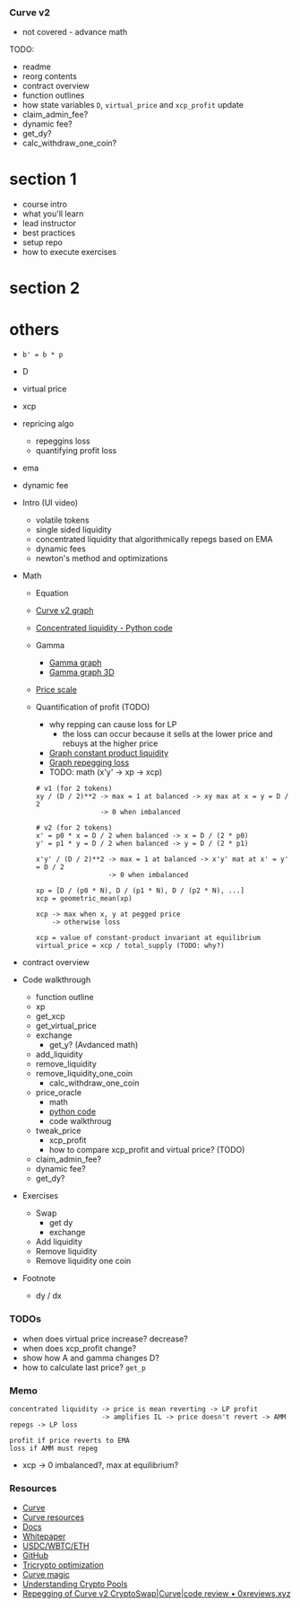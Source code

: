 ### Curve v2

- not covered - advance math

TODO:

- readme
- reorg contents
- contract overview
- function outlines
- how state variables `D`, `virtual_price` and `xcp_profit` update
- claim_admin_fee?
- dynamic fee?
- get_dy?
- calc_withdraw_one_coin?

# section 1

- course intro
- what you'll learn
- lead instructor
- best practices
- setup repo
- how to execute exercises

# section 2

# others

- `b' = b * p`
- D
- virtual price
- xcp
- repricing algo
  - repeggins loss
  - quantifying profit loss
- ema
- dynamic fee

- Intro (UI video)
  - volatile tokens
  - single sided liquidity
  - concentrated liquidity that algorithmically repegs based on EMA
  - dynamic fees
  - newton's method and optimizations
- Math

  - Equation
  - [Curve v2 graph](https://www.desmos.com/calculator/ms7fqtmpxu)
  - [Concentrated liquidity - Python code](./notebook/amm_dy_dx.ipynb)
  - Gamma
    - [Gamma graph](https://www.desmos.com/calculator/c1yc2loglv)
    - [Gamma graph 3D](https://www.desmos.com/3d/siehqqoi40)
  - [Price scale](./excalidraw/amm/curve-v2/curve-v2-price-scale.png)
  - Quantification of profit (TODO)

    - why repping can cause loss for LP
      - the loss can occur because it sells at the lower price and rebuys at the higher price
    - [Graph constant product liquidity](https://www.desmos.com/calculator/mg1evrmbdq)
    - [Graph repegging loss](https://www.desmos.com/calculator/km1yqb12ik)
    - TODO: math (x'y' -> xp -> xcp)

    ```
    # v1 (for 2 tokens)
    xy / (D / 2)**2 -> max = 1 at balanced -> xy max at x = y = D / 2
                    -> 0 when imbalanced

    # v2 (for 2 tokens)
    x' = p0 * x = D / 2 when balanced -> x = D / (2 * p0)
    y' = p1 * y = D / 2 when balanced -> y = D / (2 * p1)

    x'y' / (D / 2)**2 -> max = 1 at balanced -> x'y' mat at x' = y' = D / 2
                      -> 0 when imbalanced

    xp = [D / (p0 * N), D / (p1 * N), D / (p2 * N), ...]
    xcp = geometric_mean(xp)

    xcp -> max when x, y at pegged price
        -> otherwise loss

    xcp = value of constant-product invariant at equilibrium
    virtual_price = xcp / total_supply (TODO: why?)
    ```

- contract overview
- Code walkthrough
  - function outline
  - xp
  - get_xcp
  - get_virtual_price
  - exchange
    - get_y? (Avdanced math)
  - add_liquidity
  - remove_liquidity
  - remove_liquidity_one_coin
    - calc_withdraw_one_coin
  - price_oracle
    - math
    - [python code](./notebook/curve_v2_ema.ipynb)
    - code walkthroug
  - tweak_price
    - xcp_profit
    - how to compare xcp_profit and virtual price? (TODO)
  - claim_admin_fee?
  - dynamic fee?
  - get_dy?
- Exercises

  - Swap
    - get dy
    - exchange
  - Add liquidity
  - Remove liquidity
  - Remove liquidity one coin

- Footnote
  - dy / dx

### TODOs

- when does virtual price increase? decrease?
- when does xcp_profit change?
- show how A and gamma changes D?
- how to calculate last price? `get_p`

### Memo

```
concentrated liquidity -> price is mean reverting -> LP profit
                       -> amplifies IL -> price doesn't revert -> AMM repegs -> LP loss

profit if price reverts to EMA
loss if AMM must repeg
```

- xcp -> 0 imbalanced?, max at equilibrium?

### Resources

- [Curve](https://curve.fi)
- [Curve resources](https://resources.curve.fi/)
- [Docs](https://docs.curve.fi/)
- [Whitepaper](https://resources.curve.fi/pdf/curve-cryptopools.pdf)
- [USDC/WBTC/ETH](https://etherscan.io/address/0x7f86bf177dd4f3494b841a37e810a34dd56c829b)
- [GitHub](https://github.com/curvefi/tricrypto-ng/blob/main/contracts/main/CurveTricryptoOptimizedWETH.vy)
- [Tricrypto optimization](https://github.com/curvefi/tricrypto-ng/blob/extended-readme/docs/tricrypto_optimisation.pdf)
- [Curve magic](https://hackmd.io/@alltold/curve-magic)
- [Understanding Crypto Pools](https://docs.kokonutswap.finance/understanding-crypto-pools)
- [Repegging of Curve v2 CryptoSwap|Curve|code review • 0xreviews.xyz](https://0xreviews.xyz/posts/2022-03-04-Curve-CryptoSwap-repegging)
